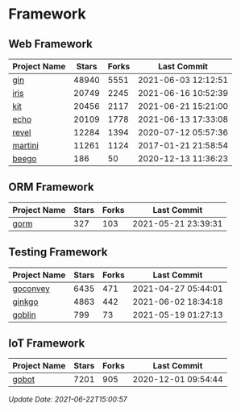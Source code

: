 # Framework

## Web Framework
| Project Name | Stars | Forks | Last Commit |
| ------------ | ----- | ----- | ----------- |
| [gin](https://github.com/gin-gonic/gin) | 48940 | 5551 | 2021-06-03 12:12:51 |
| [iris](https://github.com/kataras/iris) | 20749 | 2245 | 2021-06-16 10:52:39 |
| [kit](https://github.com/go-kit/kit) | 20456 | 2117 | 2021-06-21 15:21:00 |
| [echo](https://github.com/labstack/echo) | 20109 | 1778 | 2021-06-13 17:33:08 |
| [revel](https://github.com/revel/revel) | 12284 | 1394 | 2020-07-12 05:57:36 |
| [martini](https://github.com/go-martini/martini) | 11261 | 1124 | 2017-01-21 21:58:54 |
| [beego](https://github.com/astaxie/beego) | 186 | 50 | 2020-12-13 11:36:23 |

## ORM Framework
| Project Name | Stars | Forks | Last Commit |
| ------------ | ----- | ----- | ----------- |
| [gorm](https://github.com/jinzhu/gorm) | 327 | 103 | 2021-05-21 23:39:31 |

## Testing Framework
| Project Name | Stars | Forks | Last Commit |
| ------------ | ----- | ----- | ----------- |
| [goconvey](https://github.com/smartystreets/goconvey) | 6435 | 471 | 2021-04-27 05:44:01 |
| [ginkgo](https://github.com/onsi/ginkgo) | 4863 | 442 | 2021-06-02 18:34:18 |
| [goblin](https://github.com/franela/goblin) | 799 | 73 | 2021-05-19 01:27:13 |

## IoT Framework
| Project Name | Stars | Forks | Last Commit |
| ------------ | ----- | ----- | ----------- |
| [gobot](https://github.com/hybridgroup/gobot) | 7201 | 905 | 2020-12-01 09:54:44 |

*Update Date: 2021-06-22T15:00:57*